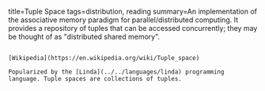 title=Tuple Space
tags=distribution, reading
summary=An implementation of the associative memory paradigm for parallel/distributed computing. It provides a repository of tuples that can be accessed concurrently; they may be thought of as "distributed shared memory".
~~~~~~

[Wikipedia](https://en.wikipedia.org/wiki/Tuple_space)

Popularized by the [Linda](../../languages/linda) programming language. Tuple spaces are collections of tuples.

